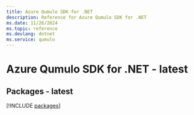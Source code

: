 ```yaml
---
title: Azure Qumulo SDK for .NET
description: Reference for Azure Qumulo SDK for .NET
ms.date: 11/26/2024
ms.topic: reference
ms.devlang: dotnet
ms.service: qumulo
---
```

# Azure Qumulo SDK for .NET - latest
## Packages - latest
[!INCLUDE [packages](qumulo-index.md)]